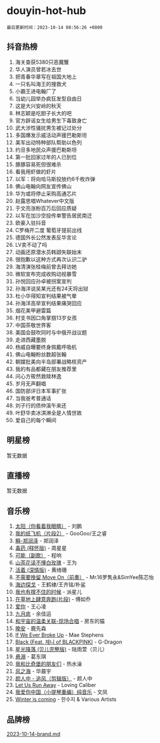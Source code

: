# douyin-hot-hub

`最后更新时间：2023-10-14 08:56:26 +0800`

## 抖音热榜

1. 海关查获5380只恶魔蟹
1. 华人演员曾若冰去世
1. 把青春华章写在祖国大地上
1. 一只名叫海王的搜救犬
1. 小霸王进电翰厂了
1. 当幼儿园举办疯狂发型自由日
1. 这是大兴安岭的秋天
1. 林志颖是吃胆子长大的吧
1. 官方辟谣女生给男生下毒致身亡
1. 武大涉性骚扰男生被记过处分
1. 多国爆发示威活动声援巴勒斯坦
1. 美军出动特种部队帮助以色列
1. 约旦多地民众声援巴勒斯坦
1. 第一批回家过年的人已到位
1. 豚豚容易死但很难杀
1. 看我用虾做的虾片
1. 以军：将向哈马斯投放约6千枚炸弹
1. 佛山电翰向网友宣传佛山
1. 华为或将停止采购高通芯片
1. 赵露思唱Whatever中文版
1. 于文亮涨粉百万后回应质疑
1. 以军在加沙空投传单警告居民南迁
1. 欧豪入驻抖音
1. C罗梅开二度 葡萄牙提前出线
1. 德国外长公然发表反华言论
1. LV卖不动了吗
1. 动画还原潜水员韩颋失联始末
1. 很抱歉以这种方式再次认识二驴
1. 海清演张桂梅前曾去拜访她
1. 微软宣布完成收购动视暴雪
1. 孙悦回应孙卓被拐案宣判
1. 孙海洋说吴某光还有24天将出狱
1. 杜小华得知宣判结果被气晕
1. 孙海洋高举宣判结果痛哭回应
1. 烟花美甲避雷篇
1. 村支书因口角掌掴13岁女孩
1. 中国茶敬世界客
1. 美国会鼓吹同时与中俄开战议题
1. 走进西藏墨脱
1. 杨威自曝要终身佩戴呼吸机
1. 佛山电翰粉丝数超张翰
1. 朝媒批美向半岛部署战略核资产
1. 我的有品都藏在朋友推荐里
1. 问心方筱然救赎林逸
1. 岁月无声翻唱
1. 国防部评日本军事扩张
1. 当我爸考普通话
1. 刘子行的债仲溪午来还
1. 叶舒华卖冰淇淋全是人情世故
1. 爱自己的每个瞬间

## 明星榜

暂无数据

## 直播榜

暂无数据

## 音乐榜

1. [太阳（你看着我眼睛）](https://sf3-cdn-tos.douyinstatic.com/obj/tos-cn-ve-2774/ogWbyIQnlBFImVbeDocRdCIYtBHlbJXgfZMvgz) - 刘鹏
1. [我的纸飞机（片段2）](https://sf3-cdn-tos.douyinstatic.com/obj/tos-cn-ve-2774/oM2ZrKcg2CD5AeRB2gkeXOFB1IxAGJdZPazYHf) - GooGoo/王之睿
1. [瞬-郑润泽](https://sf3-cdn-tos.douyinstatic.com/obj/tos-cn-ve-2774/oYXHIohzvbNAzBhHgyksWpRM4bfkDsBdBDAynw) - 郑润泽
1. [毒药 (释怀版)](https://sf3-cdn-tos.douyinstatic.com/obj/tos-cn-ve-2774/oYILMEAzspdZBIzy4frJNB8ZHPHWAhiwowd4Ad) - 周星星
1. [可能（副歌）](https://sf3-cdn-tos.douyinstatic.com/obj/tos-cn-ve-2774/cde1731888894259b333569393c2fb51) - 程响
1. [山茶花读不懂白玫瑰](https://sf6-cdn-tos.douyinstatic.com/obj/tos-cn-ve-2774/osfn8B7DktrRHEPJgPCfDbw7QDQEkwC16BxZg9) - 王为
1. [活着 (深情版)](https://sf6-cdn-tos.douyinstatic.com/obj/tos-cn-ve-2774/oY8r2TelECK2BPZbDCj8xZKBQfPbwQyCt1cggn) - 黄绮珊
1. [不需要挽留 Move On（前奏）](https://sf3-cdn-tos.douyinstatic.com/obj/tos-cn-ve-2774/ooCBhgCCkF4nExzQL9WZSUbitfA8IsDkgQIYhe) - Mr.16罗隽永&SimYee陈芯怡
1. [海边探戈](https://sf6-cdn-tos.douyinstatic.com/obj/tos-cn-ve-2774/os9gE0VQCGqt6VQkZDyBBYvfSDY0QFe3vVmubn) - 王鹤棣/王齐铭/朴鲨
1. [我也有撑不住的时候](https://sf6-cdn-tos.douyinstatic.com/obj/tos-cn-ve-2774/okmtBE1dkIBhwxeiBJeDgQnQtICZWIJUI2bjQr) - 派星儿
1. [在草地上肆意奔跑(片段)](https://sf6-cdn-tos.douyinstatic.com/obj/tos-cn-ve-2774/8831d494742f45dabdfa8adb8b817259) - 傅如乔
1. [爱你](https://sf3-cdn-tos.douyinstatic.com/obj/tos-cn-ve-2774/oEfyTFYX4gOL9DMKAJebDCAASw8hYVIXz1nYaf) - 王心凌
1. [九月底](https://sf3-cdn-tos.douyinstatic.com/obj/tos-cn-ve-2774/oMfewG4PDTFhF8iz3OGQ7ABH5i6fCgnMaoCbzZ) - 余佳运
1. [和宇宙的温柔关联-现场合唱](https://sf3-cdn-tos.douyinstatic.com/obj/tos-cn-ve-2774/o0hONGDYQBgk0e5bqDeQOonVmncA6tC2nBwZLT) - 房东的猫
1. [晚安](https://sf3-cdn-tos.douyinstatic.com/obj/tos-cn-ve-2774/a724c5e224464218839820f4e4fd632f) - 鹿先森
1. [If We Ever Broke Up](https://sf3-cdn-tos.douyinstatic.com/obj/tos-cn-ve-2774/o8onj5HDk0ImtBmO0URBfeyCDXQJMYkQ1gb8Zy) - Mae Stephens
1. [Black (Feat. 제니 of BLACKPINK)](https://sf6-cdn-tos.douyinstatic.com/obj/tos-cn-ve-2774/2eb92e2debbe4fe0a552bc099aef7f28) - G-Dragon
1. [星光降落 (贝儿完整版)](https://sf3-cdn-tos.douyinstatic.com/obj/tos-cn-ve-2774/okwB9hAwyAtsFFkFBzAX1hOOfQuIoMNs0W2Mwr) - 陆雨萱（贝儿）
1. [悬溺](https://sf6-cdn-tos.douyinstatic.com/obj/tos-cn-ve-2774/f3b6cc53d2e944beb7094a3ff01b4e03) - 葛东琪
1. [我和比奇堡的朋友们](https://sf3-cdn-tos.douyinstatic.com/obj/tos-cn-ve-2774/f0505db981ea4a6d91453a15924a82aa) - 热水澡
1. [风之海](https://sf6-cdn-tos.douyinstatic.com/obj/tos-cn-ve-2774/oInqZ2gFbCQvB6wZNnZlJpBcfDBQ8t1e1XwYAi) - 华晨宇
1. [颜人中 - 追风（剪辑版）](https://sf3-cdn-tos.douyinstatic.com/obj/tos-cn-ve-2774/9107f711ded6416ab3279a81d71597f7) - 颜人中
1. [Let Us Run Away](https://sf6-cdn-tos.douyinstatic.com/obj/tos-cn-ve-2774/a9a280d910044fb0b9f4f74b0b27e854) - Loving Caliber
1. [我爱你中国（小提琴重编）纯音乐](https://sf3-cdn-tos.douyinstatic.com/obj/tos-cn-ve-2774/362de867442c4051acadb0a43fd60af8) - 文凤
1. [Winter is coming](https://sf3-cdn-tos.douyinstatic.com/obj/tos-cn-ve-2774/0a6c12efb2d84f2ba9a243d4e1eebb4e) - 한수지 & Various Artists

## 品牌榜

[2023-10-14-brand.md](2023-10-14-brand.md)
